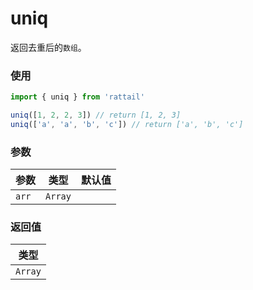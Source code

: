 # uniq

返回去重后的`数组`。

### 使用

```ts
import { uniq } from 'rattail'

uniq([1, 2, 2, 3]) // return [1, 2, 3]
uniq(['a', 'a', 'b', 'c']) // return ['a', 'b', 'c']
```

### 参数

| 参数  | 类型    | 默认值 |
| ----- | ------- | ------ |
| `arr` | `Array` |        |

### 返回值

| 类型    |
| ------- |
| `Array` |
